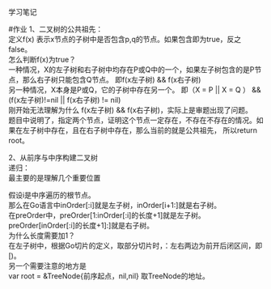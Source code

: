 学习笔记

#作业
1、二叉树的公共祖先：  
定义f(x) 表示x节点的子树中是否包含p,q的节点。如果包含即为true，反之false。  
怎么判断f(x)为true？  
一种情况，X的左子树和右子树中均存在P或Q中的一个，如果左子树包含的是P节点，那么右子树只能包含Q节点。 即f(x左子树) && f(x右子树)  
另一种情况，X本身是P或Q，它的子树中存在另一个。 即（X = P || X = Q ） && (f(x左子树)!=nil || f(x右子树) != nil)  
刚开始无法理解为什么 f(x左子树) && f(x右子树)，实际上是审题出现了问题。  
题目中说明了，指定两个节点，证明这个节点一定存在，不存在不存在的情况。如果在左子树中存在，且在右子树中存在，那么当前的就是公共祖先，
所以return root。  

2、从前序与中序构建二叉树  
递归：  
最主要的是理解几个重要位置

假设i是中序遍历的根节点。  
那么在Go语言中inOrder[:i]就是左子树，inOrder[i+1:]就是右子树。  
在preOrder中，preOrder[1:inOrder[:i]的长度+1]就是左子树。preOrder[inOrder[:i]的长度+1]:]就是右子树。  
为什么长度需要加1？  
在左子树中，根据Go切片的定义，取部分切片时，：左右两边为前开后闭区间，即[)。  
另一个需要注意的地方是  
var root = &TreeNode{前序起点，nil,nil}
取TreeNode的地址。
     


 